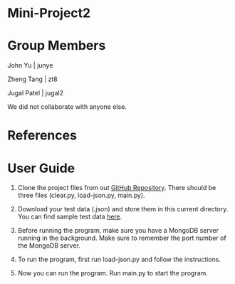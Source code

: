 # Mini-Project2

# Group Members

John Yu | junye

Zheng Tang | zt8

Jugal Patel | jugal2

We did not collaborate with anyone else.

# References

# User Guide
1. Clone the project files from out [GitHub Repository](https://github.com/CMPUT291Fa22/Mini-Project2). There should be three files (clear.py, load-json.py, main.py).

2. Download your test data (.json) and store them in this current directory. You can find sample test data [here](https://drive.google.com/drive/folders/1zNmdvcdtUYveR-74tvQYcTCmsf_FJXWT).

3. Before running the program, make sure you have a MongoDB server running in the background. Make sure to remember the port number of the MongoDB server.

4. To run the program, first run load-json.py and follow the instructions.

5. Now you can run the program. Run main.py to start the program.

